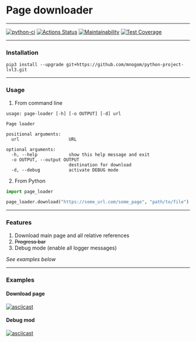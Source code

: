 # Page downloader

---
[![python-ci](https://github.com/mnogom/python-project-lvl3/actions/workflows/python-ci.yml/badge.svg)](https://github.com/mnogom/python-project-lvl3/actions/workflows/python-ci.yml)
[![Actions Status](https://github.com/mnogom/python-project-lvl3/workflows/hexlet-check/badge.svg)](https://github.com/mnogom/python-project-lvl3/actions)
[![Maintainability](https://api.codeclimate.com/v1/badges/c9a7a065349f3971e29c/maintainability)](https://codeclimate.com/github/mnogom/python-project-lvl3/maintainability)
[![Test Coverage](https://api.codeclimate.com/v1/badges/c9a7a065349f3971e29c/test_coverage)](https://codeclimate.com/github/mnogom/python-project-lvl3/test_coverage)

---
### Installation
```commandline
pip3 install --upgrade git+https://github.com/mnogom/python-project-lvl3.git
```

---
### Usage
1. From command line
```commandline
usage: page-loader [-h] [-o OUTPUT] [-d] url

Page loader

positional arguments:
  url                   URL

optional arguments:
  -h, --help            show this help message and exit
  -o OUTPUT, --output OUTPUT
                        destination for download
  -d, --debug           activate DEBUG mode
```

2. From Python
```python
import page_loader

page_loader.download("https://some_url.com/some_page", "path/to/file")
```

---
### Features
1. Download main page and all relative references
2. <s>Progress bar</s>
3. Debug mode (enable all logger messages)

*See examples below*

---
### Examples
#### Download page
[![asciicast](https://asciinema.org/a/awY1VkeOO1mzCkv4hzKB6BZiH.svg)](https://asciinema.org/a/awY1VkeOO1mzCkv4hzKB6BZiH)

#### Debug mod
[![asciicast](https://asciinema.org/a/tsHzffNYjqKZZZn9JJltp3aDG.svg)](https://asciinema.org/a/tsHzffNYjqKZZZn9JJltp3aDG)